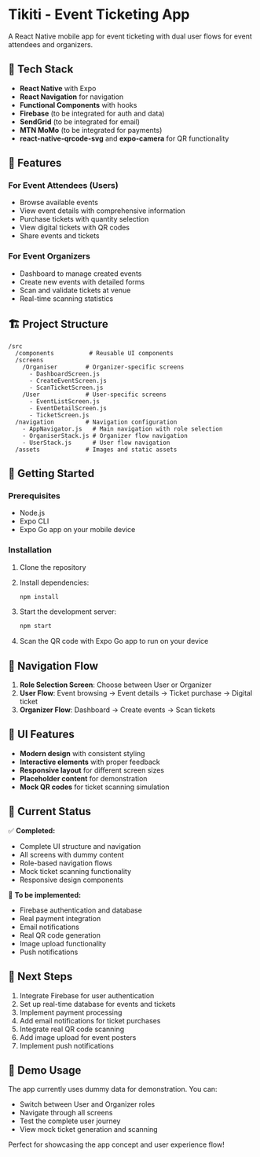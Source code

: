 # Tikiti - Event Ticketing App

A React Native mobile app for event ticketing with dual user flows for event attendees and organizers.

## 🚀 Tech Stack

- **React Native** with Expo
- **React Navigation** for navigation
- **Functional Components** with hooks
- **Firebase** (to be integrated for auth and data)
- **SendGrid** (to be integrated for email)
- **MTN MoMo** (to be integrated for payments)
- **react-native-qrcode-svg** and **expo-camera** for QR functionality

## 📱 Features

### For Event Attendees (Users)
- Browse available events
- View event details with comprehensive information
- Purchase tickets with quantity selection
- View digital tickets with QR codes
- Share events and tickets

### For Event Organizers
- Dashboard to manage created events
- Create new events with detailed forms
- Scan and validate tickets at venue
- Real-time scanning statistics

## 🏗️ Project Structure

```
/src
  /components          # Reusable UI components
  /screens
    /Organiser        # Organizer-specific screens
      - DashboardScreen.js
      - CreateEventScreen.js
      - ScanTicketScreen.js
    /User             # User-specific screens
      - EventListScreen.js
      - EventDetailScreen.js
      - TicketScreen.js
  /navigation         # Navigation configuration
    - AppNavigator.js   # Main navigation with role selection
    - OrganiserStack.js # Organizer flow navigation
    - UserStack.js      # User flow navigation
  /assets             # Images and static assets
```

## 🔧 Getting Started

### Prerequisites
- Node.js
- Expo CLI
- Expo Go app on your mobile device

### Installation

1. Clone the repository
2. Install dependencies:
   ```bash
   npm install
   ```

3. Start the development server:
   ```bash
   npm start
   ```

4. Scan the QR code with Expo Go app to run on your device

## 🧭 Navigation Flow

1. **Role Selection Screen**: Choose between User or Organizer
2. **User Flow**: Event browsing → Event details → Ticket purchase → Digital ticket
3. **Organizer Flow**: Dashboard → Create events → Scan tickets

## 🎨 UI Features

- **Modern design** with consistent styling
- **Interactive elements** with proper feedback
- **Responsive layout** for different screen sizes
- **Placeholder content** for demonstration
- **Mock QR codes** for ticket scanning simulation

## 📝 Current Status

✅ **Completed:**
- Complete UI structure and navigation
- All screens with dummy content
- Role-based navigation flows
- Mock ticket scanning functionality
- Responsive design components

🔄 **To be implemented:**
- Firebase authentication and database
- Real payment integration
- Email notifications
- Real QR code generation
- Image upload functionality
- Push notifications

## 🔮 Next Steps

1. Integrate Firebase for user authentication
2. Set up real-time database for events and tickets
3. Implement payment processing
4. Add email notifications for ticket purchases
5. Integrate real QR code scanning
6. Add image upload for event posters
7. Implement push notifications

## 🎯 Demo Usage

The app currently uses dummy data for demonstration. You can:

- Switch between User and Organizer roles
- Navigate through all screens
- Test the complete user journey
- View mock ticket generation and scanning

Perfect for showcasing the app concept and user experience flow!